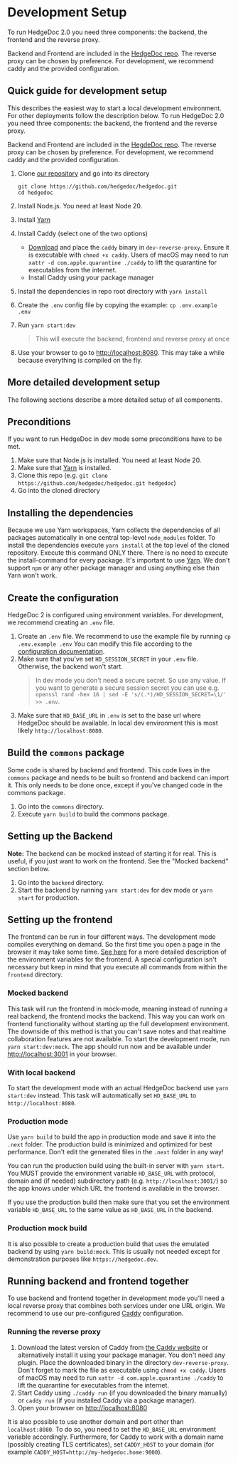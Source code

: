 # Development Setup

To run HedgeDoc 2.0 you need three components: the backend, the frontend and the reverse proxy.

Backend and Frontend are included in the [HedgeDoc repo][hedgedoc-repo].
The reverse proxy can be chosen by preference. For development, we recommend caddy
and the provided configuration.

## Quick guide for development setup

This describes the easiest way to start a local development environment. For other deployments
follow the description below.
To run HedgeDoc 2.0 you need three components: the backend, the frontend and the reverse proxy.

Backend and Frontend are included in the [HegdeDoc repo][hedgedoc-repo].
The reverse proxy can be chosen by preference. For development, we recommend caddy
and the provided configuration.

1. Clone [our repository][hedgedoc-repo] and go into its directory

   <!-- markdownlint-disable proper-names -->
   ```shell
   git clone https://github.com/hedgedoc/hedgedoc.git
   cd hedgedoc
   ```
   <!-- markdownlint-enable proper-names -->

2. Install Node.js. You need at least Node 20.
3. Install [Yarn][yarn]
4. Install Caddy (select one of the two options)
   - [Download][caddy] and place the `caddy` binary in `dev-reverse-proxy`.
     Ensure it is executable with `chmod +x caddy`. Users of macOS may need to run
     `xattr -d com.apple.quarantine ./caddy` to lift the quarantine for executables
     from the internet.
   - Install Caddy using your package manager
5. Install the dependencies in repo root directory with `yarn install`
6. Create the `.env` config file by copying the example: `cp .env.example .env`
7. Run `yarn start:dev`
   > This will execute the backend, frontend and reverse proxy at once
8. Use your browser to go to <http://localhost:8080>. This may take a while because everything is
   compiled on the fly.

## More detailed development setup

The following sections describe a more detailed setup of all components.

## Preconditions

If you want to run HedgeDoc in dev mode some preconditions have to be met.

1. Make sure that Node.js is installed. You need at least Node 20.
2. Make sure that [Yarn][yarn] is installed.
   <!-- markdownlint-disable proper-names -->
3. Clone this repo (e.g. `git clone https://github.com/hedgedoc/hedgedoc.git hedgedoc`)
   <!-- markdownlint-enable proper-names -->
4. Go into the cloned directory

## Installing the dependencies

Because we use Yarn workspaces, Yarn collects the dependencies of all packages automatically in one
central top-level `node_modules` folder.
To install the dependencies execute `yarn install` at the top level of the cloned repository.
Execute this command ONLY there. There is no need to execute the install-command for every package.
It's important to use [Yarn][yarn]. We don't support `npm` or any other package
manager and using anything else than Yarn won't work.

## Create the configuration

HedgeDoc 2 is configured using environment variables.
For development, we recommend creating an `.env` file.

1. Create an `.env` file. We recommend to use the example file by running `cp .env.example .env`
   You can modify this file according to the [configuration documentation][config-docs].
2. Make sure that you've set `HD_SESSION_SECRET` in your `.env` file. Otherwise, the backend
   won't start.
   > In dev mode you don't need a secure secret. So use any value. If you want to generate a secure
   > session secret you can use
   > e.g. `openssl rand -hex 16 | sed -E 's/(.*)/HD_SESSION_SECRET=\1/' >> .env`.
3. Make sure that `HD_BASE_URL` in `.env` is set to the base url where HedgeDoc should be available.
   In local dev environment this is most likely `http://localhost:8080`.

## Build the `commons` package

Some code is shared by backend and frontend. This code lives in the `commons` package and needs
to be built so frontend and backend can import it.
This only needs to be done once, except if you've changed code in the commons package.

1. Go into the `commons` directory.
2. Execute `yarn build` to build the commons package.

## Setting up the Backend

**Note:** The backend can be mocked instead of starting it for real. This is useful,
if you just want to work on the frontend. See the "Mocked backend" section below.

1. Go into the `backend` directory.
2. Start the backend by running `yarn start:dev` for dev mode or `yarn start` for production.

## Setting up the frontend

The frontend can be run in four different ways. The development mode compiles everything on demand.
So the first time you open a page in the browser it may take some time.
[See here][frontend-setup] for a more detailed description of the environment variables
for the frontend. A special configuration isn't necessary but keep in mind that you execute
all commands from within the `frontend` directory.

### Mocked backend

This task will run the frontend in mock-mode, meaning instead of running a real backend, the
frontend mocks the backend. This way you can work on frontend functionality without starting up the
full development environment. The downside of this method is that you can't save notes and that
realtime collaboration features are not available. To start the development mode,
run `yarn start:dev:mock`. The app should run now and be available under
<http://localhost:3001> in your browser.

### With local backend

To start the development mode with an actual HedgeDoc backend use `yarn start:dev` instead.
This task will automatically set `HD_BASE_URL` to `http://localhost:8080`.

### Production mode

Use `yarn build` to build the app in production mode and save it into the `.next` folder.
The production build is minimized and optimized for best performance. Don't edit the generated
files in the `.next` folder in any way!

You can run the production build using the built-in server with `yarn start`.
You MUST provide the environment variable `HD_BASE_URL` with protocol, domain and (if needed)
subdirectory path (e.g. `http://localhost:3001/`) so the app knows under which URL the frontend
is available in the browser.

If you use the production build then make sure that you set the environment variable `HD_BASE_URL`
to the same value as `HD_BASE_URL` in the backend.

### Production mock build

It is also possible to create a production build that uses the emulated backend by using
`yarn build:mock`. This is usually not needed except for demonstration purposes like
`https://hedgedoc.dev`.

## Running backend and frontend together

To use backend and frontend together in development mode you'll need a local reverse proxy that
combines both services under one URL origin.
We recommend to use our pre-configured [Caddy][caddy] configuration.

### Running the reverse proxy

1. Download the latest version of Caddy from [the Caddy website][caddy] or alternatively install
   it using your package manager. You don't need any plugin. Place the downloaded binary in
   the directory `dev-reverse-proxy`. Don't forget to mark the file as executable using
   `chmod +x caddy`. Users of macOS may need to run `xattr -d com.apple.quarantine ./caddy`
   to lift the quarantine for executables from the internet.
2. Start Caddy using `./caddy run` (if you downloaded the binary manually) or `caddy run`
   (if you installed Caddy via a package manager).
3. Open your browser on <http://localhost:8080>

It is also possible to use another domain and port other than `localhost:8080`.
To do so, you need to set the `HD_BASE_URL` environment variable accordingly.
Furthermore, for Caddy to work with a domain name (possibly creating TLS certificates),
set `CADDY_HOST` to your domain (for example `CADDY_HOST=http://my-hedgedoc.home:9000`).

[hedgedoc-repo]: https://github.com/hedgedoc/hedgedoc
[yarn]: https://yarnpkg.com/getting-started/install
[caddy]: https://caddyserver.com/
[config-docs]: ../../config/index.md
[frontend-setup]: ./frontend.md

